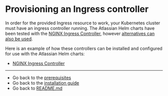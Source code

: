 # Provisioning an Ingress controller
In order for the provided Ingress resource to work, your Kubernetes cluster must have an ingress controller running. The Atlassian Helm charts have been tested with the [NGINX Ingress Controller](https://kubernetes.github.io/ingress-nginx/), however [alternatives can also be used](https://kubernetes.io/docs/concepts/services-networking/ingress-controllers/#additional-controllers). 

Here is an example of how these controllers can be installed and configured for use with the Atlassian Helm charts:

* [NGINX Ingress Controller](INGRESS_NGINX.md)

***
* Go back to the [prerequisites](../../installation/PREREQUISITES.md)
* Go back to the [installation guide](../../installation/INSTALLATION.md)
* Go back to [README.md](../../README.md)
